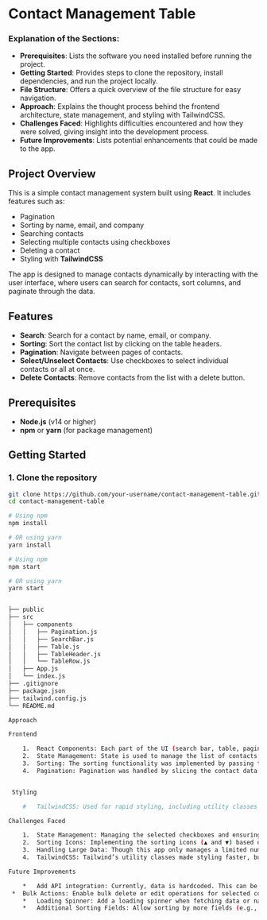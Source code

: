 # Contact Management Table


### Explanation of the Sections:

- **Prerequisites**: Lists the software you need installed before running the project.
- **Getting Started**: Provides steps to clone the repository, install dependencies, and run the project locally.
- **File Structure**: Offers a quick overview of the file structure for easy navigation.
- **Approach**: Explains the thought process behind the frontend architecture, state management, and styling with TailwindCSS.
- **Challenges Faced**: Highlights difficulties encountered and how they were solved, giving insight into the development process.
- **Future Improvements**: Lists potential enhancements that could be made to the app.



## Project Overview

This is a simple contact management system built using **React**. It includes features such as:
- Pagination
- Sorting by name, email, and company
- Searching contacts
- Selecting multiple contacts using checkboxes
- Deleting a contact
- Styling with **TailwindCSS**

The app is designed to manage contacts dynamically by interacting with the user interface, where users can search for contacts, sort columns, and paginate through the data.

## Features
- **Search**: Search for a contact by name, email, or company.
- **Sorting**: Sort the contact list by clicking on the table headers.
- **Pagination**: Navigate between pages of contacts.
- **Select/Unselect Contacts**: Use checkboxes to select individual contacts or all at once.
- **Delete Contacts**: Remove contacts from the list with a delete button.

## Prerequisites

- **Node.js** (v14 or higher)
- **npm** or **yarn** (for package management)

## Getting Started

### 1. Clone the repository

```bash
git clone https://github.com/your-username/contact-management-table.git
cd contact-management-table

# Using npm
npm install

# OR using yarn
yarn install

# Using npm
npm start

# OR using yarn
yarn start


├── public
├── src
│   ├── components
│   │   ├── Pagination.js
│   │   ├── SearchBar.js
│   │   ├── Table.js
│   │   ├── TableHeader.js
│   │   └── TableRow.js
│   ├── App.js
│   └── index.js
├── .gitignore
├── package.json
├── tailwind.config.js
└── README.md

Approach

Frontend

	1.	React Components: Each part of the UI (search bar, table, pagination, etc.) is broken into small reusable components to ensure the code is modular and easy to maintain. The components communicate with each other through props.
	2.	State Management: State is used to manage the list of contacts, the current page, and search and sorting functionality. The parent component (Table) handles the main logic, and child components trigger actions through event handlers passed via props.
	3.	Sorting: The sorting functionality was implemented by passing the sortField and sortOrder to the TableHeader component. The getSortIcon function is used to show the appropriate sorting icon.
	4.	Pagination: Pagination was handled by slicing the contact data and updating the current page using the Pagination component.


 Styling

	#	TailwindCSS: Used for rapid styling, including utility classes for margins, paddings, text size, and more. This made it easy to design a clean and responsive UI.

Challenges Faced

	1.	State Management: Managing the selected checkboxes and ensuring the correct state was passed to child components (like whether a row was selected or not) was challenging at first. The solution involved maintaining the selected IDs in an array and using includes() to check if an ID was selected.
	2.	Sorting Icons: Implementing the sorting icons (▲ and ▼) based on the current sort field and order required a small utility function (getSortIcon) to show the correct icon.
	3.	Handling Large Data: Though this app only manages a limited number of contacts, pagination and search logic had to be implemented carefully to avoid performance issues in larger datasets.
	4.	TailwindCSS: Tailwind’s utility classes made styling faster, but managing responsiveness and ensuring cross-browser consistency required testing and adjustments.

Future Improvements

	*	Add API integration: Currently, data is hardcoded. This can be expanded to fetch contacts from an external API.
 *	Bulk Actions: Enable bulk delete or edit operations for selected contacts.
	*	Loading Spinner: Add a loading spinner when fetching data or navigating between pages.
	*	Additional Sorting Fields: Allow sorting by more fields (e.g., phone number, address).
